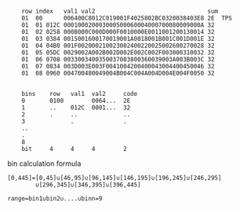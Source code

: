 
        row index   val1 val2                                sum    
        01  00      006400C8012C019001F4025802BC0320038403E8 2E  TPS
        01  01 012C 000100020003000500060004000700080009000A 32
        01  02 0258 000B000C000D000F0010000E0011001200130014 32
        01  03 0384 0015001600170019001A0018001B001C001D001E 32
        01  04 04B0 001F002000210023002400220025002600270028 32
        01  05 05DC 0029002A002B002D002E002C002F003000310032 32
        01  06 0708 0033003400350037003800360039003A003B003C 32
        01  07 0834 003D003E003F0041004200400043004400450046 32
        01  08 0960 004700480049004B004C004A004D004E004F0050 32


        bins    row   val1  val2     code
        0       0100        0064...  2E    
        1       ..    012C  0001...  32  
        2       .     ..             ..
        3             .              .
        ..
        .
        8
        bit     4     4     4        2


bin calculation formula

    [0,445]=[0,45]∪[46,95]∪[96,145]∪[146,195]∪[196,245]∪[246,295]
            ∪[296,345]∪[346,395]∪[396,445]

    range=bin1∪bin2∪....∪binn=9

